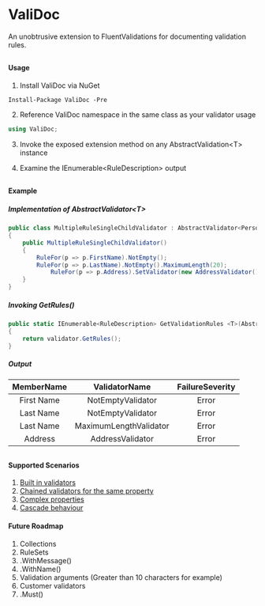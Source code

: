 # ValiDoc

An unobtrusive extension to FluentValidations for documenting validation rules.

##

#### Usage

1. Install ValiDoc via NuGet

```<language>
Install-Package ValiDoc -Pre
```

2. Reference ValiDoc namespace in the same class as your validator usage

```csharp
using ValiDoc;
```

3. Invoke the exposed extension method on any AbstractValidation&lt;T&gt; instance

4. Examine the IEnumerable&lt;RuleDescription&gt; output

##

#### Example

##### Implementation of AbstractValidator&lt;T&gt;

```csharp
public class MultipleRuleSingleChildValidator : AbstractValidator<Person>
{
	public MultipleRuleSingleChildValidator()
	{
	    RuleFor(p => p.FirstName).NotEmpty();
	    RuleFor(p => p.LastName).NotEmpty().MaximumLength(20);
            RuleFor(p => p.Address).SetValidator(new AddressValidator());
	}
}
```
  
##### Invoking GetRules()

```csharp
public static IEnumerable<RuleDescription> GetValidationRules <T>(AbstractValidator<T> validator)
{
    return validator.GetRules();
}
```


##### Output

| MemberName        | ValidatorName           | FailureSeverity  |
| :-------------: |:-------------:| :-----:|
| First Name      | NotEmptyValidator | Error |
| Last Name      | NotEmptyValidator      |   Error |
| Last Name | MaximumLengthValidator      |    Error |
| Address | AddressValidator | Error |

## 
#### Supported Scenarios

1. [Built in validators](https://github.com/JeremySkinner/FluentValidation/wiki/c.-Built-In-Validators)
2. [Chained validators for the same property](https://github.com/JeremySkinner/FluentValidation/wiki/b.-Creating-a-Validator#chaining-validators-for-the-same-property)
3. [Complex properties](https://github.com/JeremySkinner/FluentValidation/wiki/b.-Creating-a-Validator#complex-properties)
4. [Cascade behaviour](https://github.com/JeremySkinner/FluentValidation/wiki/d.-Configuring-a-Validator#setting-the-cascade-mode)


#### Future Roadmap

1. Collections
2. RuleSets
3. .WithMessage()
4. .WithName()
5. Validation arguments (Greater than 10 characters for example)
6. Customer validators
7. .Must()
